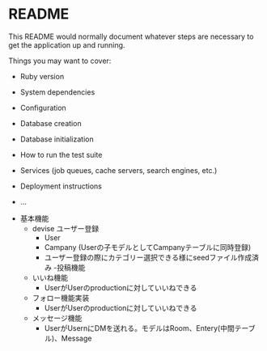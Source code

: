 # README

This README would normally document whatever steps are necessary to get the
application up and running.

Things you may want to cover:

* Ruby version

* System dependencies

* Configuration

* Database creation

* Database initialization

* How to run the test suite

* Services (job queues, cache servers, search engines, etc.)

* Deployment instructions

* ...

- 基本機能
  - devise ユーザー登録
    - User
    - Campany (Userの子モデルとしてCampanyテーブルに同時登録)
    - ユーザー登録の際にカテゴリー選択できる様にseedファイル作成済み
  -投稿機能
  - いいね機能
    - UserがUserのproductionに対していいねできる
  - フォロー機能実装
    - UserがUserのproductionに対していいねできる
  - メッセージ機能
    - UserがUsernにDMを送れる。モデルはRoom、Entery(中間テーブル)、Message
